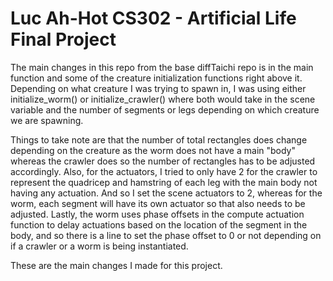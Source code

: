 # Luc Ah-Hot CS302 - Artificial Life Final Project

The main changes in this repo from the base diffTaichi repo is in the main function and some of the creature initialization functions right above it. Depending on what creature I was trying to spawn in, I was using either initialize_worm() or initialize_crawler() where both would take in the scene variable and the number of segments or legs depending on which creature we are spawning. 

Things to take note are that the number of total rectangles does change depending on the creature as the worm does not have a main "body" whereas the crawler does so the number of rectangles has to be adjusted accordingly. Also, for the actuators, I tried to only have 2 for the crawler to represent the quadricep and hamstring of each leg with the main body not having any actuation. And so I set the scene actuators to 2, whereas for the worm, each segment will have its own actuator so that also needs to be adjusted. Lastly, the worm uses phase offsets in the compute actuation function to delay actuations based on the location of the segment in the body, and so there is a line to set the phase offset to 0 or not depending on if a crawler or a worm is being instantiated. 

These are the main changes I made for this project. 